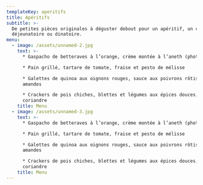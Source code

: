 ```yaml
---
templateKey: aperitifs
title: Apéritifs
subtitle: >-
  De petites pièces originales à déguster debout pour un apéritif, un cocktail
  déjeunatoire ou dinatoire.
menu:
  - image: /assets/unnamed-2.jpg
    text: >-
      * Gaspacho de betteraves à l’orange, crème montée à l’aneth (photo)  

      * Pain grillé, tartare de tomate, fraise et pesto de mélisse  

      * Galettes de quinoa aux oignons rouges, sauce aux poivrons rôtis,
      amandes     

      * Crackers de pois chiches, blettes et légumes aux épices douces,
      coriandre
    title: Menu
  - image: /assets/unnamed-3.jpg
    text: >-
      * Gaspacho de betteraves à l’orange, crème montée à l’aneth (photo)  

      * Pain grillé, tartare de tomate, fraise et pesto de mélisse  

      * Galettes de quinoa aux oignons rouges, sauce aux poivrons rôtis,
      amandes     

      * Crackers de pois chiches, blettes et légumes aux épices douces,
      coriandre
    title: Menu
---
```


